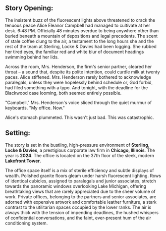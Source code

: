 ## Story Opening:

The insistent buzz of the fluorescent lights above threatened to crack the tenuous peace Alice Eleanor Campbell had managed to cultivate at her desk. 6:48 PM. Officially 48 minutes overdue to being anywhere other than buried beneath a mountain of depositions and legal precedents. The scent of stale coffee clung to the air, a testament to the long hours she and the rest of the team at Sterling, Locke & Davies had been logging. She rubbed her tired eyes, the familiar red and white blur of document headings swimming behind her lids.

Across the room, Mrs. Henderson, the firm's senior partner, cleared her throat – a sound that, despite its polite intention, could curdle milk at twenty paces. Alice stiffened. Mrs. Henderson rarely bothered to acknowledge paralegals, unless they were hopelessly behind schedule or, God forbid, had filed something with a typo. And tonight, with the deadline for the Blackwood case looming, both seemed entirely possible.

"Campbell," Mrs. Henderson's voice sliced through the quiet murmur of keyboards. "My office. Now."

Alice's stomach plummeted. This wasn't just bad. This was catastrophic.

## Setting:

The story is set in the bustling, high-pressure environment of **Sterling, Locke & Davies**, a prestigious corporate law firm in **Chicago, Illinois**. The year is **2024**. The office is located on the 37th floor of the sleek, modern **Lakefront Tower**.

The office space itself is a mix of sterile efficiency and subtle displays of wealth. Polished granite floors gleam under harsh fluorescent lighting. Rows of identical cubicles, assigned to paralegals and junior associates, stretch towards the panoramic windows overlooking Lake Michigan, offering breathtaking views that are rarely appreciated due to the sheer volume of work. Private offices, belonging to the partners and senior associates, are adorned with expensive artwork and comfortable leather furniture, a stark contrast to the utilitarian spaces occupied by the lower ranks. The air is always thick with the tension of impending deadlines, the hushed whispers of confidential conversations, and the faint, ever-present hum of the air conditioning system.
